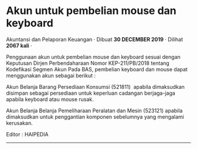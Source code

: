 Akun untuk pembelian mouse dan keyboard
=======================================

Akuntansi dan Pelaporan Keuangan · Dibuat **30 DECEMBER 2019** · Dilihat **2067 kali** ·

Penggunaan akun untuk pembelian mouse dan keyboard sesuai dengan Keputusan Dirjen Perbendaharaan Nomor KEP-211/PB/2018 tentang Kodefikasi Segmen Akun Pada BAS, pembelian keyboard dan mouse dapat menggunakan akun sebagai berikut :

Akun Belanja Barang Persediaan Konsumsi (521811)  apabila dimaksudkan disimpan sebagai persediaan untuk keperluan cadangan berjaga-jaga apabila keyboard atau mouse rusak.

Akun Belanja Belanja Pemeliharaan Peralatan dan Mesin (523121) apabila dimaksudkan untuk penggantian komponen sebelumnya yang mengalami kerusakan.

  

  

Editor : HAIPEDIA

  
  
  

* * *